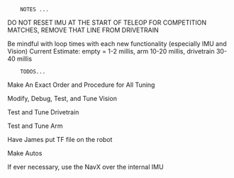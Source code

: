         NOTES ...
DO NOT RESET IMU AT THE START OF TELEOP FOR COMPETITION MATCHES, REMOVE THAT LINE FROM DRIVETRAIN

Be mindful with loop times with each new functionality (especially IMU and Vision)
Current Estimate: empty = 1-2 millis, arm 10-20 millis, drivetrain 30-40 millis

        TODOS...
Make An Exact Order and Procedure for All Tuning

Modify, Debug, Test, and Tune Vision

Test and Tune Drivetrain

Test and Tune Arm

Have James put TF file on the robot

Make Autos

If ever necessary, use the NavX over the internal IMU